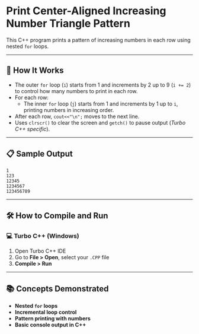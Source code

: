 # Print Center-Aligned Increasing Number Triangle Pattern

This C++ program prints a pattern of increasing numbers in each row using nested `for` loops.

---

## 🚀 How It Works

- The outer `for` loop (`i`) starts from 1 and increments by 2 up to 9 (`i += 2`) to control how many numbers to print in each row.
- For each row:
  - The inner `for` loop (`j`) starts from 1 and increments by 1 up to `i`, printing numbers in increasing order.
- After each row, `cout<<"\n";` moves to the next line.
- Uses `clrscr()` to clear the screen and `getch()` to pause output (*Turbo C++ specific*).

---

## 📋 Sample Output

```
1
123
12345
1234567
123456789
```

---

## 🛠️ How to Compile and Run

### 💻 Turbo C++ (Windows)

1. Open Turbo C++ IDE  
2. Go to **File > Open**, select your `.CPP` file  
3. **Compile > Run**

---

## 📚 Concepts Demonstrated
- **Nested `for` loops**
- **Incremental loop control**
- **Pattern printing with numbers**
- **Basic console output in C++**
